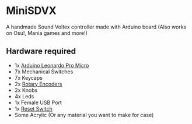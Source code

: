 # MiniSDVX
A handmade Sound Voltex controller made with Arduino board (Also works on Osu!, Mania games and more!)
## Hardware required
* 1x [Arduino Leonardo Pro Micro](https://shopee.co.th/Arduino-Leonardo-Pro-Micro-i.85361299.1537392088)
* 7x Mechanical Switches
* 7x Keycaps
* 2x [Rotary Encoders](https://shopee.co.th/Rotary-Encoder-360-Module-Brick-Sensor-KY-040-i.243007968.4738155771?gclid=CjwKCAjw7--KBhAMEiwAxfpkWB-9F-T88plWcBtxa9cqqsYRkEIf8viBj22_jBAbfpmH6bs5HsSxQRoCH8QQAvD_BwE)
* 2x Knobs
* 4x Leds
* 1x Female USB Port
* 1x [Reset Switch](https://shopee.co.th/%E0%B8%AA%E0%B8%B5%E0%B9%81%E0%B8%94%E0%B8%87-1-%E0%B8%8A%E0%B8%B4%E0%B9%89%E0%B8%99-%E0%B8%9B%E0%B8%B8%E0%B9%88%E0%B8%A1%E0%B8%81%E0%B8%94%E0%B8%AA%E0%B8%A7%E0%B8%B4%E0%B8%97%E0%B8%8A%E0%B9%8C%E0%B9%80%E0%B8%9B%E0%B8%B4%E0%B8%94-%E0%B8%9B%E0%B8%B4%E0%B8%94-PBS-110-%E0%B8%82%E0%B8%99%E0%B8%B2%E0%B8%94-7-%E0%B8%A1%E0%B8%A1.-Reset-Switch-(%E0%B8%81%E0%B8%94%E0%B8%95%E0%B8%B4%E0%B8%94-%E0%B8%9B%E0%B8%A5%E0%B9%88%E0%B8%AD%E0%B8%A2%E0%B8%94%E0%B8%B1%E0%B8%9A)-i.368104632.10349016295?position=5)
* Some Acrylic (Or any material you want to make for case)
